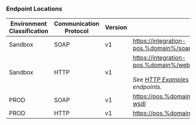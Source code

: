 ### Endpoint Locations

<!-- Dummy | SOAP | v1 | <a href="https://testpos.%domain%/soap/v1/TestService.svc?wsdl">https://testpos.%domain%/soap/v1/TestService.svc?wsdl</a> -->
<!-- Dummy | HTTP | v1 | <a href="https://testpos.%domain%/webapi/v1/">https://testpos.%domain%/webapi/v1/</a> -->

Environment<br/>Classification | Communication<br/>Protocol | Version | URL
----------|----------|----------|----------
Sandbox | SOAP | v1 | <a href="https://integration-pos.%domain%/soap/v1/Service.svc?wsdl">https://integration-pos.%domain%/soap/v1/Service.svc?wsdl</a>
Sandbox | HTTP | v1 | <a href="https://integration-pos.%domain%/webapi/v1/">https://integration-pos.%domain%/webapi/v1/</a><br/><br/><em>See <a href="/api_information/http_examples/">HTTP Examples</a> for a list of specific endpoints.</em>
PROD | SOAP | v1 | <a href="https://pos.%domain%/soap/v1/Service.svc?wsdl">https://pos.%domain%/soap/v1/Service.svc?wsdl</a>
PROD | HTTP | v1 | <a href="https://pos.%domain%/webapi/v1/">https://pos.%domain%/webapi/v1/</a>

